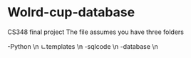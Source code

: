 # Wolrd-cup-database
CS348 final project
The file assumes you have three folders

-Python \n
  ㄴtemplates \n
-sqlcode \n
-database  \n
